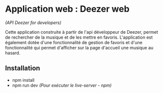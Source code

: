# Application web : Deezer web
<p><em>(API Deezer for developers)</em></p>
<p> Cette application construite à partir de l'api développeur de Deezer, permet de rechercher de la musique et de les mettre en favoris. L'application est également dotée d'une fonctionnalité de gestion de favoris et d'une fonctionnalité qui permet d'afficher sur la page d'accueil une musique au hasard.</p>
<h2>Installation</h2>
<ul>
<li>npm install</li>
<li>npm run dev<em> (Pour exécuter le live-server - npm)</em></li>
</ul>
